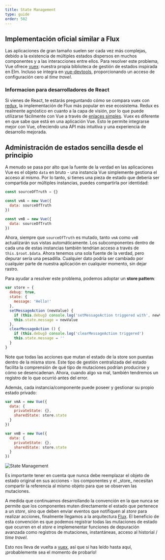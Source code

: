```yaml
---
title: State Management
type: guide
order: 502
---
```


## Implementación oficial similar a Flux

Las aplicaciones de gran tamaño suelen ser cada vez más complejas, debido a la existencia de múltiples estados dispersos en muchos componentes y a las interacciones entre ellos. Para resolver este problema, Vue ofrece [vuex](https://github.com/vuejs/vuex): nuestra propia biblioteca de gestión de estados inspirada en Elm. Incluso se integra en [vue-devtools](https://github.com/vuejs/vue-devtools), proporcionando un acceso de configuración cero al _time travel_.

### Informacion para desarrolladores de React

Si vienes de React, te estarás preguntando cómo se compara vuex con [redux](https://github.com/reactjs/redux), la implementación de Flux más popular en ese ecosistema. Redux es realmente agnóstico en cuanto a la capa de visión, por lo que puede utilizarse fácilmente con Vue a través de [enlaces simples](https://github.com/egoist/revue). Vuex es diferente en que sabe que está en una aplicación Vue. Esto le permite integrarse mejor con Vue, ofreciendo una API más intuitiva y una experiencia de desarrollo mejorada.

## Administración de estados sencilla desde el principio

A menudo se pasa por alto que la fuente de la verdad en las aplicaciones Vue es el objeto `data` en bruto - una instancia Vue simplemente gestiona el acceso al mismo. Por lo tanto, si tienes una pieza de estado que debería ser compartida por múltiples instancias, puedes compartirla por identidad:

``` js
const sourceOfTruth = {}

const vmA = new Vue({
  data: sourceOfTruth
})

const vmB = new Vue({
  data: sourceOfTruth
})
```

Ahora, siempre que `sourceOfTruth` es mutado, tanto `vmA` como `vmB` actualizarán sus vistas automáticamente. Los subcomponentes dentro de cada una de estas instancias también tendrían acceso a través de `this.$root.$data`. Ahora tenemos una sola fuente de la verdad, pero depurar sería una pesadilla. Cualquier dato podría ser cambiado por cualquier parte de nuestra aplicación en cualquier momento, sin dejar rastro.

Para ayudar a resolver este problema, podemos adoptar un **store pattern**:

``` js
var store = {
  debug: true,
  state: {
    message: 'Hello!'
  },
  setMessageAction (newValue) {
    if (this.debug) console.log('setMessageAction triggered with', newValue)
    this.state.message = newValue
  },
  clearMessageAction () {
    if (this.debug) console.log('clearMessageAction triggered')
    this.state.message = ''
  }
}
```

Note que todas las acciones que mutan el estado de la store son puestas dentro de la misma store. Este tipo de gestión centralizada del estado facilita la comprensión de qué tipo de mutaciones podrían producirse y cómo se desencadenan. Ahora, cuando algo va mal, también tendremos un registro de lo que ocurrió antes del error.

Además, cada instancia/componente puede poseer y gestionar su propio estado privado:

``` js
var vmA = new Vue({
  data: {
    privateState: {},
    sharedState: store.state
  }
})

var vmB = new Vue({
  data: {
    privateState: {},
    sharedState: store.state
  }
})
```

![State Management](/images/state.png)

<p class="tip">Es importante tener en cuenta que nunca debe reemplazar el objeto de estado original en sus acciones - los componentes y el _store_ necesitan compartir la referencia al mismo objeto para que se observen las mutaciones.</p>

A medida que continuamos desarrollando la convención en la que nunca se permite que los componentes muten directamente el estado que pertenece a un _store_, sino que deben enviar eventos que notifiquen al _store_ para realizar acciones, finalmente llegamos a la arquitectura [Flux](https://facebook.github.io/flux/). El beneficio de esta convención es que podemos registrar todas las mutaciones de estado que ocurren en el _store_ e implemenentar funciones de depuración avanzada como registros de mutaciones, instantáneas, acceso al historial / _time travel_.

Esto nos lleva de vuelta a [vuex](https://github.com/vuejs/vuex), así que si has leído hasta aquí, ¡probablemente sea el momento de probarlo!
